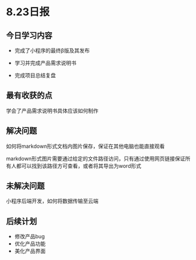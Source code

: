 # 8.23日报

## 今日学习内容

- 完成了小程序的最终β版及其发布

- 学习并完成产品需求说明书

- 完成项目总结复盘

  


## 最有收获的点

学会了产品需求说明书具体应该如何制作

## 解决问题

如何将markdown形式文档内图片保存，保证在其他电脑也能直接观看

markdown形式图片需要通过给定的文件路径访问，只有通过使用网页链接保证所有人都可以找到该路径方可查看，或者将其导出为word形式

## 未解决问题

小程序后端开发，如何将数据传输至云端



## 后续计划

- 修改产品bug
- 优化产品功能
- 美化产品界面

